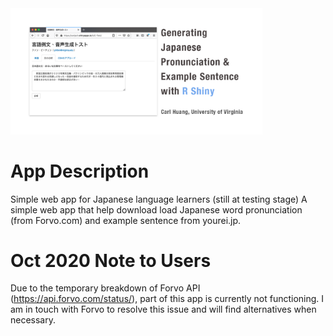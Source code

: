 <img width="80%" src='iuc-test.png'/>

# App Description 
Simple web app for Japanese language learners (still at testing stage)
A simple web app that help download load Japanese word pronunciation (from Forvo.com) and example sentence from yourei.jp. 

# Oct 2020 Note to Users
Due to the temporary breakdown of Forvo API (https://api.forvo.com/status/), part of this app is currently not functioning. I am in touch with Forvo to resolve this issue and will find alternatives when necessary.
